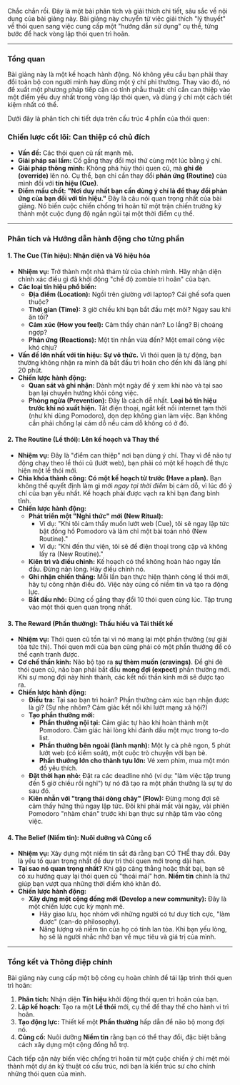 Chắc chắn rồi. Đây là một bài phân tích và giải thích chi tiết, sâu sắc về nội dung của bài giảng này. Bài giảng này chuyển từ việc giải thích "lý thuyết" về thói quen sang việc cung cấp một "hướng dẫn sử dụng" cụ thể, từng bước để hack vòng lặp thói quen trì hoãn.

---

### Tổng quan

Bài giảng này là một kế hoạch hành động. Nó không yêu cầu bạn phải thay đổi toàn bộ con người mình hay dùng một ý chí phi thường. Thay vào đó, nó đề xuất một phương pháp tiếp cận có tính phẫu thuật: chỉ cần can thiệp vào một điểm yếu duy nhất trong vòng lặp thói quen, và dùng ý chí một cách tiết kiệm nhất có thể.

Dưới đây là phân tích chi tiết dựa trên cấu trúc 4 phần của thói quen:

### Chiến lược cốt lõi: Can thiệp có chủ đích

*   **Vấn đề:** Các thói quen cũ rất mạnh mẽ.
*   **Giải pháp sai lầm:** Cố gắng thay đổi mọi thứ cùng một lúc bằng ý chí.
*   **Giải pháp thông minh:** Không phá hủy thói quen cũ, mà **ghi đè (override)** lên nó. Cụ thể, bạn chỉ cần thay đổi **phản ứng (Routine)** của mình đối với **tín hiệu (Cue)**.
*   **Điểm mấu chốt:** **"Nơi duy nhất bạn cần dùng ý chí là để thay đổi phản ứng của bạn đối với tín hiệu."** Đây là câu nói quan trọng nhất của bài giảng. Nó biến cuộc chiến chống trì hoãn từ một trận chiến trường kỳ thành một cuộc đụng độ ngắn ngủi tại một thời điểm cụ thể.

---

### Phân tích và Hướng dẫn hành động cho từng phần

#### 1. The Cue (Tín hiệu): Nhận diện và Vô hiệu hóa

*   **Nhiệm vụ:** Trở thành một nhà thám tử của chính mình. Hãy nhận diện chính xác điều gì đã khởi động "chế độ zombie trì hoãn" của bạn.
*   **Các loại tín hiệu phổ biến:**
    *   **Địa điểm (Location):** Ngồi trên giường với laptop? Cái ghế sofa quen thuộc?
    *   **Thời gian (Time):** 3 giờ chiều khi bạn bắt đầu mệt mỏi? Ngay sau khi ăn tối?
    *   **Cảm xúc (How you feel):** Cảm thấy chán nản? Lo lắng? Bị choáng ngợp?
    *   **Phản ứng (Reactions):** Một tin nhắn vừa đến? Một email công việc khó chịu?
*   **Vấn đề lớn nhất với tín hiệu:** **Sự vô thức.** Vì thói quen là tự động, bạn thường không nhận ra mình đã bắt đầu trì hoãn cho đến khi đã lãng phí 20 phút.
*   **Chiến lược hành động:**
    *   **Quan sát và ghi nhận:** Dành một ngày để ý xem khi nào và tại sao bạn lại chuyển hướng khỏi công việc.
    *   **Phòng ngừa (Prevention):** Đây là cách dễ nhất. **Loại bỏ tín hiệu trước khi nó xuất hiện.** Tắt điện thoại, ngắt kết nối internet tạm thời (như khi dùng Pomodoro), dọn dẹp không gian làm việc. Bạn không cần phải chống lại cám dỗ nếu cám dỗ không có ở đó.

#### 2. The Routine (Lề thói): Lên kế hoạch và Thay thế

*   **Nhiệm vụ:** Đây là "điểm can thiệp" nơi bạn dùng ý chí. Thay vì để não tự động chạy theo lề thói cũ (lướt web), bạn phải có một kế hoạch để thực hiện một lề thói mới.
*   **Chìa khóa thành công:** **Có một kế hoạch từ trước (Have a plan).** Bạn không thể quyết định làm gì mới *ngay tại thời điểm* bị cám dỗ, vì lúc đó ý chí của bạn yếu nhất. Kế hoạch phải được vạch ra khi bạn đang bình tĩnh.
*   **Chiến lược hành động:**
    *   **Phát triển một "Nghi thức" mới (New Ritual):**
        *   Ví dụ: "Khi tôi cảm thấy muốn lướt web (Cue), tôi sẽ ngay lập tức bật đồng hồ Pomodoro và làm chỉ một bài toán nhỏ (New Routine)."
        *   Ví dụ: "Khi đến thư viện, tôi sẽ để điện thoại trong cặp và không lấy ra (New Routine)."
    *   **Kiên trì và điều chỉnh:** Kế hoạch có thể không hoàn hảo ngay lần đầu. Đừng nản lòng. Hãy điều chỉnh nó.
    *   **Ghi nhận chiến thắng:** Mỗi lần bạn thực hiện thành công lề thói mới, hãy tự công nhận điều đó. Việc này củng cố niềm tin và tạo ra động lực.
    *   **Bắt đầu nhỏ:** Đừng cố gắng thay đổi 10 thói quen cùng lúc. Tập trung vào một thói quen quan trọng nhất.

#### 3. The Reward (Phần thưởng): Thấu hiểu và Tái thiết kế

*   **Nhiệm vụ:** Thói quen cũ tồn tại vì nó mang lại một phần thưởng (sự giải tỏa tức thì). Thói quen mới của bạn cũng phải có một phần thưởng để có thể cạnh tranh được.
*   **Cơ chế thần kinh:** Não bộ tạo ra **sự thèm muốn (cravings)**. Để ghi đè thói quen cũ, não bạn phải bắt đầu **mong đợi (expect)** phần thưởng mới. Khi sự mong đợi này hình thành, các kết nối thần kinh mới sẽ được tạo ra.
*   **Chiến lược hành động:**
    *   **Điều tra:** Tại sao bạn trì hoãn? Phần thưởng cảm xúc bạn nhận được là gì? (Sự nhẹ nhõm? Cảm giác kết nối khi lướt mạng xã hội?)
    *   **Tạo phần thưởng mới:**
        *   **Phần thưởng nội tại:** Cảm giác tự hào khi hoàn thành một Pomodoro. Cảm giác hài lòng khi đánh dấu một mục trong to-do list.
        *   **Phần thưởng bên ngoài (lành mạnh):** Một ly cà phê ngon, 5 phút lướt web (có kiểm soát), một cuộc trò chuyện với bạn bè.
        *   **Phần thưởng lớn cho thành tựu lớn:** Vé xem phim, mua một món đồ yêu thích.
    *   **Đặt thời hạn nhỏ:** Đặt ra các deadline nhỏ (ví dụ: "làm việc tập trung đến 5 giờ chiều rồi nghỉ") tự nó đã tạo ra một phần thưởng là sự tự do sau đó.
    *   **Kiên nhẫn với "trạng thái dòng chảy" (Flow):** Đừng mong đợi sẽ cảm thấy hứng thú ngay lập tức. Đôi khi phải mất vài ngày, vài phiên Pomodoro "nhàm chán" trước khi bạn thực sự nhập tâm vào công việc.

#### 4. The Belief (Niềm tin): Nuôi dưỡng và Củng cố

*   **Nhiệm vụ:** Xây dựng một niềm tin sắt đá rằng bạn CÓ THỂ thay đổi. Đây là yếu tố quan trọng nhất để duy trì thói quen mới trong dài hạn.
*   **Tại sao nó quan trọng nhất?** Khi gặp căng thẳng hoặc thất bại, bạn sẽ có xu hướng quay lại thói quen cũ "thoải mái" hơn. **Niềm tin** chính là thứ giúp bạn vượt qua những thời điểm khó khăn đó.
*   **Chiến lược hành động:**
    *   **Xây dựng một cộng đồng mới (Develop a new community):** Đây là một chiến lược cực kỳ mạnh mẽ.
        *   Hãy giao lưu, học nhóm với những người có tư duy tích cực, "làm được" (can-do philosophy).
        *   Năng lượng và niềm tin của họ có tính lan tỏa. Khi bạn yếu lòng, họ sẽ là người nhắc nhở bạn về mục tiêu và giá trị của mình.

---

### Tổng kết và Thông điệp chính

Bài giảng này cung cấp một bộ công cụ hoàn chỉnh để tái lập trình thói quen trì hoãn:

1.  **Phân tích:** Nhận diện **Tín hiệu** khởi động thói quen trì hoãn của bạn.
2.  **Lập kế hoạch:** Tạo ra một **Lề thói** mới, cụ thể để thay thế cho hành vi trì hoãn.
3.  **Tạo động lực:** Thiết kế một **Phần thưởng** hấp dẫn để não bộ mong đợi nó.
4.  **Củng cố:** Nuôi dưỡng **Niềm tin** rằng bạn có thể thay đổi, đặc biệt bằng cách xây dựng một cộng đồng hỗ trợ.

Cách tiếp cận này biến việc chống trì hoãn từ một cuộc chiến ý chí mệt mỏi thành một dự án kỹ thuật có cấu trúc, nơi bạn là kiến trúc sư cho chính những thói quen của mình.